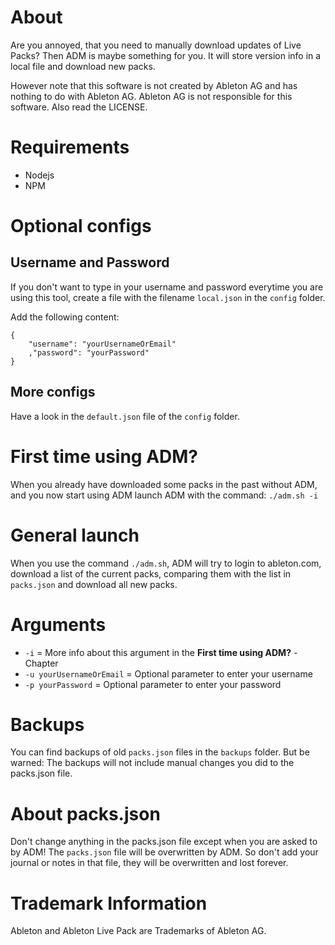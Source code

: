 # About
Are you annoyed, that you need to manually download updates of Live Packs? Then ADM is maybe something for you. It will store version info in a local file and download new packs.

However note that this software is not created by Ableton AG and has nothing to do with Ableton AG. Ableton AG is not responsible for this software. Also read the LICENSE.

# Requirements
- Nodejs
- NPM

# Optional configs
## Username and Password
If you don't want to type in your username and password everytime you are using this tool, create a file with the filename `local.json` in the `config` folder.

Add the following content:

	{
		"username": "yourUsernameOrEmail"
		,"password": "yourPassword"
	}

## More configs
Have a look in the `default.json` file of the `config` folder.

# First time using ADM?
When you already have downloaded some packs in the past without ADM, and you now start using ADM launch ADM with the command: `./adm.sh -i`

# General launch
When you use the command `./adm.sh`, ADM will try to login to ableton.com, download a list of the current packs, comparing them with the list in `packs.json` and download all new packs.

# Arguments
- `-i` = More info about this argument in the **First time using ADM?** - Chapter
- `-u yourUsernameOrEmail` = Optional parameter to enter your username
- `-p yourPassword` = Optional parameter to enter your password

# Backups
You can find backups of old `packs.json` files in the `backups` folder. But be warned: The backups will not include manual changes you did to the packs.json file.

# About packs.json
Don't change anything in the packs.json file except when you are asked to by ADM! The `packs.json` file will be overwritten by ADM. So don't add your journal or notes in that file, they will be overwritten and lost forever.

# Trademark Information
Ableton and Ableton Live Pack are Trademarks of Ableton AG.
